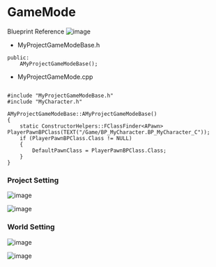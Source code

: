 # GameMode

Blueprint Reference
![image](https://user-images.githubusercontent.com/29656900/183051418-bcab9f2c-97f9-4316-8d57-338a8958892f.png)

- MyProjectGameModeBase.h 
```
public:
	AMyProjectGameModeBase();
```
- MyProjectGameMode.cpp
```

#include "MyProjectGameModeBase.h"
#include "MyCharacter.h"

AMyProjectGameModeBase::AMyProjectGameModeBase()
{
	static ConstructorHelpers::FClassFinder<APawn> PlayerPawnBPClass(TEXT("/Game/BP_MyCharacter.BP_MyCharacter_C"));
	if (PlayerPawnBPClass.Class != NULL)
	{
		DefaultPawnClass = PlayerPawnBPClass.Class;
	}
}
```
### Project Setting
![image](https://user-images.githubusercontent.com/29656900/183054003-b4c798cd-0af0-4281-9f33-08819dd2c08c.png)

![image](https://user-images.githubusercontent.com/29656900/183054255-535c7432-b5e4-42e0-9d2c-edad580d22b8.png)


### World Setting
![image](https://user-images.githubusercontent.com/29656900/183053860-4d35259a-02f5-49ff-8a98-3bad10901a62.png)


![image](https://user-images.githubusercontent.com/29656900/183053792-11900c7e-e983-49ac-97c1-4b452eac373f.png)
